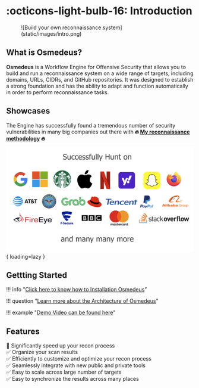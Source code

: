 # :octicons-light-bulb-16: Introduction

<figure markdown> 
  ![Build your own reconnaissance system](static/images/intro.png)
</figure>


## What is Osmedeus?

**Osmedeus** is a Workflow Engine for Offensive Security that allows you to build and run a reconnaissance system on a wide range of targets, including domains, URLs, CIDRs, and GitHub repositories. It was designed to establish a strong foundation and has the ability to adapt and function automatically in order to perform reconnaissance tasks.

## Showcases

The Engine has successfully found a tremendous number of security vulnerabilities in many big companies out there with **:fire: [My reconnaissance methodology](/premium/#my-methodology) :fire:**

![hof](static/images/hall-of-fame.png){ loading=lazy }


## Gettting Started

!!! info "[Click here to know how to Installation Osmedeus](/installation/)"

!!! question "[Learn more about the Architecture of Osmedeus](/architecture/)"

!!! example "[Demo Video can be found here](https://www.youtube.com/playlist?list=PLiifzv5MjIo3JqKeG5EXbSKDBlqa7v14P)"

## Features

:rocket: Significantly speed up your recon process <br />
:white_check_mark: Organize your scan results  <br />
:white_check_mark: Efficiently to customize and optimize your recon process  <br />
:white_check_mark: Seamlessly integrate with new public and private tools  <br />
:white_check_mark: Easy to scale across large number of targets  <br />
:white_check_mark: Easy to synchronize the results across many places  <br />
